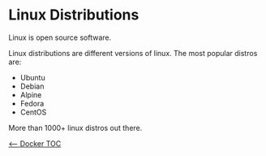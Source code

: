 # Linux Distributions

Linux is open source software.

Linux distributions are different versions of linux. The most popular distros are:
- Ubuntu
- Debian
- Alpine
- Fedora
- CentOS

More than 1000+ linux distros out there.

[<-- Docker TOC](./DockerTOC.md)